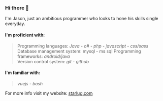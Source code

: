 ### Hi there 👋
I'm Jason, just an ambitious programmer who looks to hone his skills single everyday.

#### I'm proficient with:
> Programming languages:<i> Java - c# - php - javascript - css/sass</i><br/>
> Database management system: mysql - ms sql
> Programming frameworks:<i> android/java</i><br/>
> Version control system: <i>git - github </i><br/>

#### I'm familiar with:
> <i> vuejs - bash </i><br/>

For more info visit my website: [starlug.com](starlug.com)

<!--
**yassin97/yassin97** is a ✨ _special_ ✨ repository because its `README.md` (this file) appears on your GitHub profile.

Here are some ideas to get you started:

- 🔭 I’m currently working on ...
- 🌱 I’m currently learning ...
- 👯 I’m looking to collaborate on ...
- 🤔 I’m looking for help with ...
- 💬 Ask me about ...
- 📫 How to reach me: ...
- 😄 Pronouns: ...
- ⚡ Fun fact: ...
-->
